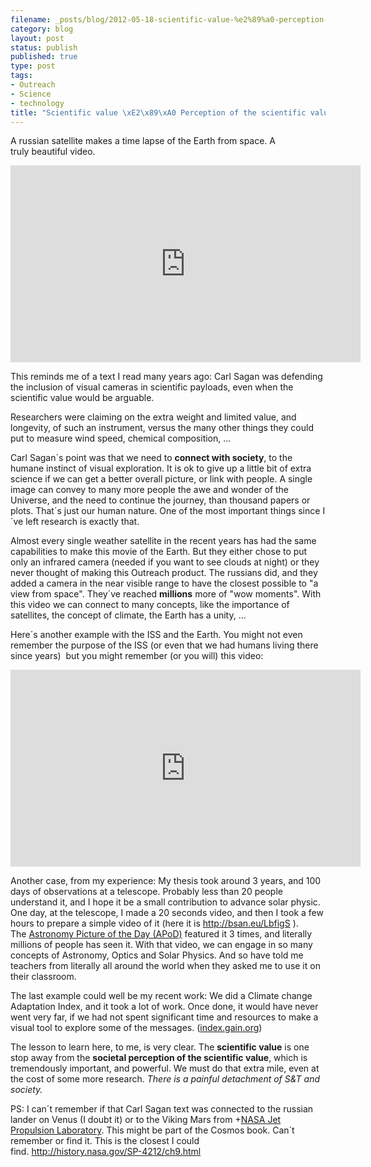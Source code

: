 ```yaml
---
filename: _posts/blog/2012-05-18-scientific-value-%e2%89%a0-perception-of-the-scientific-value.md
category: blog
layout: post
status: publish
published: true
type: post
tags:
- Outreach
- Science
- technology
title: "Scientific value \xE2\x89\xA0 Perception of the scientific value"
---
```

A russian satellite makes a time lapse of the Earth from space. A truly beautiful video.

<iframe width="560" height="315" src="http://www.youtube.com/embed/6twFHqJ03_k" frameborder="0"> </iframe>

This reminds me of a text I read many years ago: Carl Sagan was defending the inclusion of visual cameras in scientific payloads, even when the scientific value would be arguable.

<!--more-->Researchers were claiming on the extra weight and limited value, and longevity, of such an instrument, versus the many other things they could put to measure wind speed, chemical composition, ...

Carl Sagan´s point was that we need to <strong>connect with society</strong>, to the humane instinct of visual exploration. It is ok to give up a little bit of extra science if we can get a better overall picture, or link with people. A single image can convey to many more people the awe and wonder of the Universe, and the need to continue the journey, than thousand papers or plots. That´s just our human nature. One of the most important things since I´ve left research is exactly that.

Almost every single weather satellite in the recent years has had the same capabilities to make this movie of the Earth. But they either chose to put only an infrared camera (needed if you want to see clouds at night) or they never thought of making this Outreach product. The russians did, and they added a camera in the near visible range to have the closest possible to "a view from space". They´ve reached <strong>millions</strong> more of "wow moments". With this video we can connect to many concepts, like the importance of satellites, the concept of climate, the Earth has a unity, ...

Here´s another example with the ISS and the Earth. You might not even remember the purpose of the ISS (or even that we had humans living there since years)  but you might remember (or you will) this video:

<iframe width="560" height="315" src="http://www.youtube.com/embed/Ip2ZGND1I9Q" frameborder="0"> </iframe>


Another case, from my experience: My thesis took around 3 years, and 100 days of observations at a telescope. Probably less than 20 people understand it, and I hope it be a small contribution to advance solar physic. One day, at the telescope, I made a 20 seconds video, and then I took a few hours to prepare a simple video of it (here it is <a href="http://bsan.eu/LbfigS">http://bsan.eu/LbfigS</a> ). The <a href="https://plus.google.com/113118420661689340672">Astronomy Picture of the Day (APoD)</a> featured it 3 times, and literally millions of people has seen it. With that video, we can engage in so many concepts of Astronomy, Optics and Solar Physics. And so have told me teachers from literally all around the world when they asked me to use it on their classroom.

The last example could well be my recent work: We did a Climate change Adaptation Index, and it took a lot of work. Once done, it would have never went very far, if we had not spent significant time and resources to make a visual tool to explore some of the messages. (<a href="http://index.gain.org/">index.gain.org</a>)

The lesson to learn here, to me, is very clear. The <strong>scientific value</strong> is one stop away from the <strong>societal perception of the scientific value</strong>, which is tremendously important, and powerful. We must do that extra mile, even at the cost of some more research. <em>There is a painful detachment of S&amp;T and society.</em>

PS: I can´t remember if that Carl Sagan text was connected to the russian lander on Venus (I doubt it) or to the Viking Mars from +<a href="https://plus.google.com/113315419190905475766">NASA Jet Propulsion Laboratory</a>. This might be part of the Cosmos book. Can´t remember or find it. This is the closest I could find. <a href="http://history.nasa.gov/SP-4212/ch9.html">http://history.nasa.gov/SP-4212/ch9.html</a>
